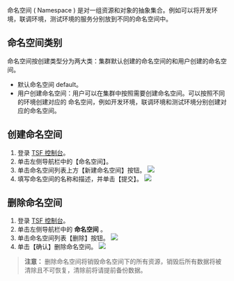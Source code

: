 命名空间 ( Namespace ) 是对一组资源和对象的抽象集合。例如可以将开发环境，联调环境，测试环境的服务分别放到不同的命名空间中。

## 命名空间类别

命名空间按创建类型分为两大类：集群默认创建的命名空间的和用户创建的命名空间。

- 默认命名空间 default。
- 用户创建命名空间：用户可以在集群中按照需要创建命名空间。可以按照不同的环境创建对应的 命名空间，例如开发环境，联调环境和测试环境分别创建对应的命名空间。

## 创建命名空间
1. 登录 [TSF 控制台](http://console.tce.fsphere.cn/tsf/index)。
2. 单击左侧导航栏中的【命名空间】。
3. 单击命名空间列表上方【新建命名空间】按钮。
![](https://main.qcloudimg.com/raw/2ec84cb14a02820ac269468cd9d9d7a1.png)
4. 填写命名空间的名称和描述，并单击【提交】。
![](https://main.qcloudimg.com/raw/4cd54cb2d748e50c7009b221f436a836.png)


## 删除命名空间
1. 登录 [TSF 控制台](http://console.tce.fsphere.cn/tsf/index)。
2. 单击左侧导航栏中的 **命名空间** 。
3. 单击命名空间列表【删除】按钮。
![](https://main.qcloudimg.com/raw/e413a45a21fdbc903cd033a279ec70c3.png)
4. 单击【确认】删除命名空间。
![](https://main.qcloudimg.com/raw/092beaf64c23985084270eb583a6f44a.png)


>**注意：**
>删除命名空间将销毁命名空间下的所有资源，销毁后所有数据将被清除且不可恢复，清除前将请提前备份数据。

